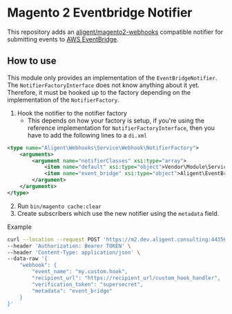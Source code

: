 # Magento 2 Eventbridge Notifier
This repository adds an [aligent/magento2-webhooks](https://bitbucket.org/aligent/magento2-webhooks) compatible notifier for submitting events to [AWS EventBridge](https://aws.amazon.com/eventbridge/).

## How to use
This module only provides an implementation of the `EventBridgeNotifier`. The `NotifierFactoryInterface` does not know anything about it yet. Therefore, it must be hooked up to the factory depending on the implementation of the `NotifierFactory`.

1. Hook the notifier to the notifier factory
   * This depends on how your factory is setup, if you're using the reference implementation for `NotifierFactoryInterface`, then you have to add the following lines
to a `di.xml`

```xml
<type name="Aligent\Webhooks\Service\Webhook\NotifierFactory">
    <arguments>
        <argument name="notifierClasses" xsi:type="array">
            <item name="default" xsi:type="object">Vendor\Module\Service\HttpNotifier</item>
            <item name="event_bridge" xsi:type="object">Aligent\EventBridge\Service\EventBridgeNotifier</item>
        </argument>
    </arguments>
</type>
```
2. Run `bin/magento cache:clear`
3. Create subscribers which use the new notifier using the `metadata` field.

Example
```sh
curl --location --request POST 'https://m2.dev.aligent.consulting:44356/rest/V1/webhook' \
--header 'Authorization: Bearer TOKEN' \
--header 'Content-Type: application/json' \
--data-raw '{
    "webhook": {
        "event_name": "my.custom.hook",
        "recipient_url": "https://recipient_url/custom_hook_handler",
        "verification_token": "supersecret",
        "metadata": "event_bridge"
    }
}'
```